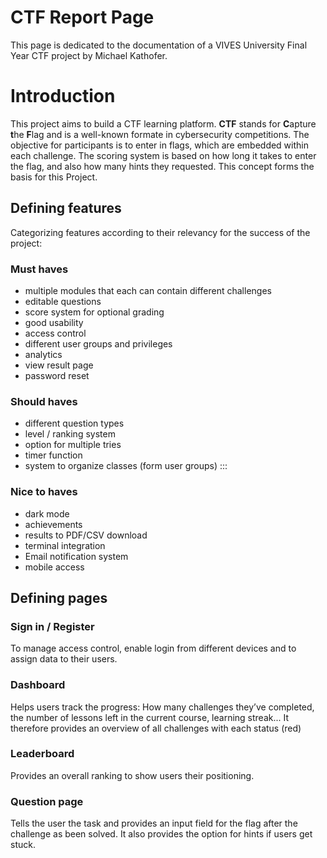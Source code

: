 # CTF Report Page

This page is dedicated to the documentation of a VIVES University Final Year CTF project by Michael Kathofer.


# Introduction

This project aims to build a CTF learning platform. **CTF** stands for **C**apture **t**he **F**lag and is a well-known
formate in cybersecurity competitions. The objective for participants is to enter in flags, which are embedded within
each challenge. The scoring system is based on how long it takes to enter the flag, and also how many hints they
requested.
This concept forms the basis for this Project.

## Defining features
Categorizing features according to their relevancy for the success of the project:
### Must haves
- multiple modules that each can contain different challenges
- editable questions
- score system for optional grading
- good usability
- access control
- different user groups and privileges
- analytics
- view result page
- password reset


### Should haves
- different question types
- level / ranking system
- option for multiple tries
- timer function
- system to organize classes (form user groups)
  :::

###  Nice to haves
- dark mode
- achievements
- results to PDF/CSV download
- terminal integration
- Email notification system
- mobile access

## Defining pages
### Sign in / Register
To manage access control, enable login from different devices and to assign data to their users.

### Dashboard
Helps users track the progress: How many challenges they’ve completed,
the number of lessons left in the current course, learning streak...
It therefore provides an overview of all challenges with each status (red)


### Leaderboard
Provides an overall ranking to show users their positioning.

### Question page
Tells the user the task and provides an input field for the flag after the challenge as been solved.
It also provides the option for hints if users get stuck.